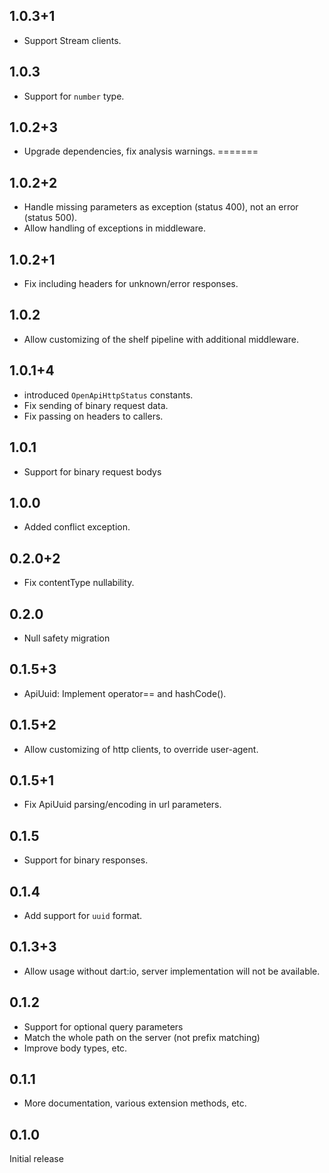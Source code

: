 ## 1.0.3+1

* Support Stream clients.

## 1.0.3

* Support for `number` type.

## 1.0.2+3

* Upgrade dependencies, fix analysis warnings.
=======

## 1.0.2+2

* Handle missing parameters as exception (status 400), not an error (status 500).
* Allow handling of exceptions in middleware.

## 1.0.2+1

* Fix including headers for unknown/error responses.

## 1.0.2

* Allow customizing of the shelf pipeline with additional middleware.

## 1.0.1+4

* introduced `OpenApiHttpStatus` constants.
* Fix sending of binary request data.
* Fix passing on headers to callers.

## 1.0.1

* Support for binary request bodys

## 1.0.0

* Added conflict exception.

## 0.2.0+2

* Fix contentType nullability.

## 0.2.0

* Null safety migration

## 0.1.5+3

* ApiUuid: Implement operator== and hashCode().

## 0.1.5+2

* Allow customizing of http clients, to override user-agent.

## 0.1.5+1

* Fix ApiUuid parsing/encoding in url parameters.

## 0.1.5

* Support for binary responses.

## 0.1.4

* Add support for `uuid` format.

## 0.1.3+3

* Allow usage without dart:io, server implementation
  will not be available.

## 0.1.2

* Support for optional query parameters
* Match the whole path on the server (not prefix matching)
* Improve body types, etc.

## 0.1.1

* More documentation, various extension methods, etc.

## 0.1.0

Initial release
